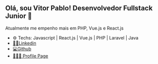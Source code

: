 ## Olá, sou Vitor Pablo! Desenvolvedor Fullstack Junior 👋

Atualmente me empenho mais em PHP, Vue.js e React.js

* ⚙ Techs: Javascript | React.js | Vue.js | PHP | Laravel | Java
* [🤝🏽Linkedin](https://www.linkedin.com/in/vitorp-melo)
* [💻Github](https://github.com/Vitor-Melo)
* [🙋🏽‍♂️ Profile Page](https://vitor-melo.github.io/profile/)
